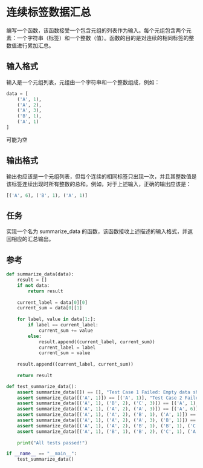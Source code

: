 # 连续标签数据汇总

编写一个函数，该函数接受一个包含元组的列表作为输入。每个元组包含两个元素：一个字符串（标签）和一个整数（值）。函数的目的是对连续的相同标签的整数值进行累加汇总。

## 输入格式
输入是一个元组列表，元组由一个字符串和一个整数组成，例如：
```python
data = [
    ('A', 1),
    ('A', 2),
    ('A', 3),
    ('B', 1),
    ('A', 1)
]
```
可能为空

## 输出格式
输出也应该是一个元组列表，但每个连续的相同标签只出现一次，并且其整数值是该标签连续出现时所有整数的总和。例如，对于上述输入，正确的输出应该是：
```python
[('A', 6), ('B', 1), ('A', 1)]
```

## 任务
实现一个名为 summarize_data 的函数，该函数接收上述描述的输入格式，并返回相应的汇总输出。

## 参考

```python
def summarize_data(data):
    result = []
    if not data:
        return result
    
    current_label = data[0][0]
    current_sum = data[0][1]
    
    for label, value in data[1:]:
        if label == current_label:
            current_sum += value
        else:
            result.append((current_label, current_sum))
            current_label = label
            current_sum = value
    
    result.append((current_label, current_sum))
    
    return result

def test_summarize_data():
    assert summarize_data([]) == [], "Test Case 1 Failed: Empty data should return empty list"
    assert summarize_data([('A', 1)]) == [('A', 1)], "Test Case 2 Failed: Single data point"
    assert summarize_data([('A', 1), ('B', 2), ('C', 3)]) == [('A', 1), ('B', 2), ('C', 3)], "Test Case 3 Failed: No consecutive duplicates"
    assert summarize_data([('A', 1), ('A', 2), ('A', 3)]) == [('A', 6)], "Test Case 4 Failed: All same label"
    assert summarize_data([('A', 1), ('A', 2), ('B', 1), ('A', 1)]) == [('A', 3), ('B', 1), ('A', 1)], "Test Case 5 Failed: Consecutive duplicates mixed with single occurrences"
    assert summarize_data([('A', 1), ('A', 2), ('A', 3), ('B', 1)]) == [('A', 6), ('B', 1)], "Test Case 6 Failed: Consecutive duplicates ending with a different label"
    assert summarize_data([('A', 1), ('A', 2), ('B', 1), ('B', 1), ('C', 1), ('A', 1), ('A', 1)]) == [('A', 3), ('B', 2), ('C', 1), ('A', 2)], "Test Case 7 Failed: Long list with various patterns"
    assert summarize_data([('A', 1), ('B', 1), ('B', 2), ('C', 1), ('A', 2), ('A', 1)]) == [('A', 1), ('B', 3), ('C', 1), ('A', 3)], "Test Case 8 Failed: Changing patterns"
    
    print("All tests passed!")

if __name__ == "__main__":
    test_summarize_data()
```
